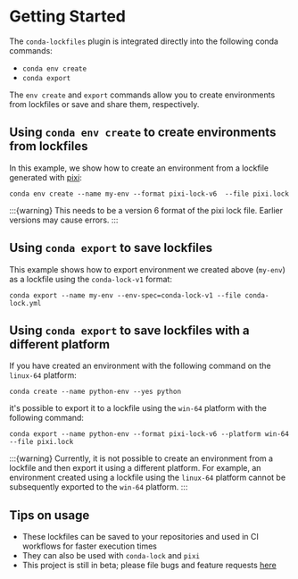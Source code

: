 # Getting Started

The `conda-lockfiles` plugin is integrated directly into the following conda commands:

- `conda env create`
- `conda export`

The `env create` and `export` commands allow you to create environments from lockfiles or
save and share them, respectively.

## Using `conda env create` to create environments from lockfiles

In this example, we show how to create an environment from a lockfile generated
with [pixi](https://github.com/prefix-dev/pixi):

```shell
conda env create --name my-env --format pixi-lock-v6  --file pixi.lock
```

:::{warning}
This needs to be a version 6 format of the pixi lock file. Earlier versions
may cause errors.
:::

## Using `conda export` to save lockfiles

This example shows how to export environment we created above (`my-env`) as a
lockfile using the `conda-lock-v1` format:

```shell
conda export --name my-env --env-spec=conda-lock-v1 --file conda-lock.yml
```

## Using `conda export` to save lockfiles with a different platform

If you have created an environment with the following command on the `linux-64` platform:

```shell
conda create --name python-env --yes python
```

it's possible to export it to a lockfile using the `win-64` platform with the following command:

```shell
conda export --name python-env --format pixi-lock-v6 --platform win-64 --file pixi.lock
```

:::{warning}
Currently, it is not possible to create an environment from a lockfile and then export it using a
different platform. For example, an environment created using a lockfile using the `linux-64` platform
cannot be subsequently exported to the `win-64` platform.
:::

## Tips on usage

- These lockfiles can be saved to your repositories and used in CI workflows
  for faster execution times
- They can also be used with `conda-lock` and `pixi`
- This project is still in beta; please file bugs and feature requests [here](https://github.com/conda-incubator/conda-lockfiles)
